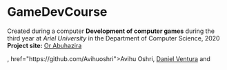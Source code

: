 # GameDevCourse
<p>Created during a computer <strong>Development of computer games</strong> during the third year at <em>Ariel University</em> in the Department of Computer Science, 2020 <br /> <strong>Project site:</strong>&nbsp;<a 
href="https://github.com/orabu103">Or Abuhazira</a></p> , href="https://github.com/Avihuoshri">Avihu Oshri</a>, <a href="">Daniel Ventura</a> and <a 
